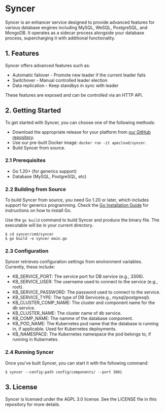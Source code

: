 # Syncer

Syncer is an enhancer service designed to provide advanced features for various database engines including MySQL, WeSQL, PostgreSQL, and MongoDB. It operates as a sidecar process alongside your database process, supercharging it with additional functionality.

## 1. Features

Syncer offers advanced features such as:
- Automatic failover - Promote new leader if the current leader fails
- Switchover - Manual controlled leader election
- Data replication - Keep standbys in sync with leader

These features are exposed and can be controlled via an HTTP API.

## 2. Getting Started

To get started with Syncer, you can choose one of the following methods:

- Download the appropriate release for your platform from [our GitHub repository](https://github.com/apecloud/syncer/releases).
- Use our pre-built Docker image: `docker run -it apecloud/syncer`.
- Build Syncer from source.

### 2.1 Prerequisites
- Go 1.20+ (for generics support)
- Database (MySQL, PostgreSQL, etc)

### 2.2 Building from Source

To build Syncer from source, you need Go 1.20 or later, which includes support for generics programming. Check the [Go Installation Guide](https://golang.org/doc/install) for instructions on how to install Go.

Use the `go build` command to build Syncer and produce the binary file. The executable will be in your current directory.

```shell
$ cd syncer/cmd/syncer
$ go build -o syncer main.go
```

### 2.3 Configuration
Syncer retrieves configuration settings from environment variables. Currently, these include:

- KB_SERVICE_PORT: The service port for DB service (e.g., 3306).
- KB_SERVICE_USER: The username used to connect to the service (e.g., root).
- KB_SERVICE_PASSWORD: The password used to connect to the service.
- KB_SERVICE_TYPE: The type of DB Service(e.g., mysql/postgresql).
- KB_CLUSTER_COMP_NAME: The cluster and component name for the db service.
- KB_CLUSTER_NAME: The cluster name of db service.
- KB_COMP_NAME: The namme of the database component.
- KB_POD_NAME: The Kubernetes pod name that the database is running in, if applicable. Used for Kubernetes deployments.
- KB_NAMESPACE: The Kubernetes namespace the pod belongs to, if running in Kubernetes.

### 2.4 Running Syncer
Once you've built Syncer, you can start it with the following command:

```shell
$ syncer --config-path config/components/ --port 3601
```

## 3. License
Syncer is licensed under the AGPL 3.0 license. See the LICENSE file in this repository for more details.
